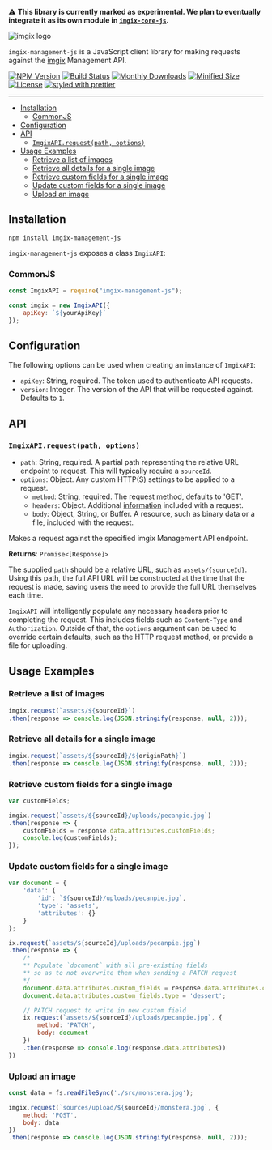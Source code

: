 ⚠️ **This library is currently marked as experimental. We plan to eventually integrate it as its own module in [`imgix-core-js`](https://github.com/imgix/imgix-core-js).**

<!-- ix-docs-ignore -->

![imgix logo](https://assets.imgix.net/sdk-imgix-logo.svg)

`imgix-management-js` is a JavaScript client library for making requests against the [imgix](https://www.imgix.com/) Management API.

[![NPM Version](https://img.shields.io/npm/v/imgix-management-js.svg)](https://www.npmjs.com/package/imgix-management-js)
[![Build Status](https://travis-ci.org/imgix/imgix-management-js.svg?branch=master)](https://travis-ci.org/imgix/imgix-management-js)
[![Monthly Downloads](https://img.shields.io/npm/dm/imgix-management-js.svg)](https://www.npmjs.com/package/imgix-management-js)
[![Minified Size](https://img.shields.io/bundlephobia/min/imgix-management-js)](https://bundlephobia.com/result?p=imgix-management-js)
[![License](https://img.shields.io/github/license/imgix/imgix-management-js)](https://github.com/imgix/imgix-management-js/blob/master/LICENSE.md)
[![styled with prettier](https://img.shields.io/badge/styled_with-prettier-ff69b4.svg)](https://github.com/prettier/prettier)

---

<!-- /ix-docs-ignore -->

- [Installation](#installation)
    * [CommonJS](#commonjs)
- [Configuration](#configuration)
- [API](#api)
    * [`ImgixAPI.request(path, options)`](#imgixapirequestpath-options)
- [Usage Examples](#usage-examples)
    * [Retrieve a list of images](#retrieve-a-list-of-images)
    * [Retrieve all details for a single image](#retrieve-all-details-for-a-single-image)
    * [Retrieve custom fields for a single image](#retrieve-custom-fields-for-a-single-image)
    * [Update custom fields for a single image](#update-custom-fields-for-a-single-image)
    * [Upload an image](#upload-an-image)

## Installation

`npm install imgix-management-js`

`imgix-management-js` exposes a class `ImgixAPI`:

### CommonJS

```js
const ImgixAPI = require("imgix-management-js");

const imgix = new ImgixAPI({
    apiKey: `${yourApiKey}`
});
```

## Configuration

The following options can be used when creating an instance of `ImgixAPI`:

- `apiKey`: String, required. The token used to authenticate API requests.
- `version`: Integer. The version of the API that will be requested against. Defaults to `1`.

## API

### `ImgixAPI.request(path, options)`

- `path`: String, required. A partial path representing the relative URL endpoint to request. This will typically require a `sourceId`.
- `options`: Object. Any custom HTTP(S) settings to be applied to a request.
    * `method`: String, required. The request [method](https://developer.mozilla.org/en-US/docs/Web/HTTP/Methods), defaults to 'GET'.
    * `headers`: Object. Additional [information](https://developer.mozilla.org/en-US/docs/Web/HTTP/Headers) included with a request.
    * `body`: Object, String, or Buffer. A resource, such as binary data or a file, included with the request.

Makes a request against the specified imgix Management API endpoint.

**Returns**: `Promise<[Response]>`

The supplied `path` should be a relative URL, such as `assets/{sourceId}`. Using this path, the full API URL will be constructed at the time that the request is made, saving users the need to provide the full URL themselves each time.

`ImgixAPI` will intelligently populate any necessary headers prior to completing the request. This includes fields such as `Content-Type` and `Authorization`. Outside of that, the `options` argument can be used to override certain defaults, such as the HTTP request method, or provide a file for uploading.

## Usage Examples

### Retrieve a list of images

```js
imgix.request(`assets/${sourceId}`)
.then(response => console.log(JSON.stringify(response, null, 2)));
```

### Retrieve all details for a single image

```js
imgix.request(`assets/${sourceId}/${originPath}`)
.then(response => console.log(JSON.stringify(response, null, 2)));
```

### Retrieve custom fields for a single image

```js
var customFields;

imgix.request(`assets/${sourceId}/uploads/pecanpie.jpg`)
.then(response => {
    customFields = response.data.attributes.customFields;
    console.log(customFields);
});
```

### Update custom fields for a single image

```js
var document = {
    'data': {
        'id': `${sourceId}/uploads/pecanpie.jpg`,
        'type': 'assets',
        'attributes': {}
    }
};

ix.request(`assets/${sourceId}/uploads/pecanpie.jpg`)
.then(response => {
    /*
    ** Populate `document` with all pre-existing fields
    ** so as to not overwrite them when sending a PATCH request
    */
    document.data.attributes.custom_fields = response.data.attributes.custom_fields;
    document.data.attributes.custom_fields.type = 'dessert';

    // PATCH request to write in new custom field
    ix.request(`assets/${sourceId}/uploads/pecanpie.jpg`, {
        method: 'PATCH',
        body: document
    })
    .then(response => console.log(response.data.attributes))
})
```

### Upload an image

```js
const data = fs.readFileSync('./src/monstera.jpg');

imgix.request(`sources/upload/${sourceId}/monstera.jpg`, {
    method: 'POST',
    body: data
})
.then(response => console.log(JSON.stringify(response, null, 2)));
```
